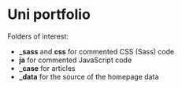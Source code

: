 # Uni portfolio

Folders of interest:

* **_sass** and **css** for commented CSS (Sass) code
* **ja** for commented JavaScript code
* **_case** for articles
* **_data** for the source of the homepage data